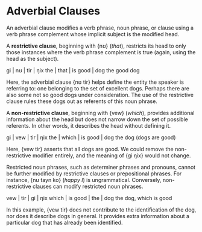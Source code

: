 # Adverbial Clauses

An adverbial clause modifies a verb phrase, noun phrase, or clause using a verb
phrase complement whose implicit subject is the modified head.

A **restrictive clause**, beginning with {nʊ} (_that_), restricts its head to
only those instances where the verb phrase complement is true (again, using the
head as the subject).

<gloss>
gi  | nʊ   | tir     | ŋix
the | that | is good | dog
the good dog
</gloss>

Here, the adverbial clause {nʊ tir} helps define the entity the speaker is
referring to: one belonging to the set of excellent dogs. Perhaps there are also
some not so good dogs under consideration. The use of the restrictive clause
rules these dogs out as referents of this noun phrase.

A **non-restrictive clause**, beginning with {vew} (_which_), provides
additional information about the head but does not narrow down the set of
possible referents. In other words, it describes the head without defining it.

<gloss>
gi  | vew   | tir     | ŋix
the | which | is good | dog
the dog (dogs are good)
</gloss>

Here, {vew tir} asserts that all dogs are good. We could remove the
non-restrictive modifier entirely, and the meaning of {gi ŋix} would not change.

Restricted noun phrases, such as determiner phrases and pronouns, cannot be
further modified by restrictive clauses or prepositional phrases. For instance,
{nʊ tayn ko} (_happy I_) is ungrammatical. Conversely, non-restrictive clauses
can modify restricted noun phrases.

<gloss>
vew   | tir     | gi  | ŋix
which | is good | the | dog
the dog, which is good
</gloss>

In this example, {vew tir} does not contribute to the identification of the dog,
nor does it describe dogs in general. It provides extra information about a
particular dog that has already been identified.
